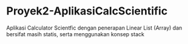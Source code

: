 # Proyek2-AplikasiCalcScientific

Aplikasi Calculator Scientfic dengan penerapan Linear List (Array) dan bersifat masih statis, serta menggunakan konsep stack
